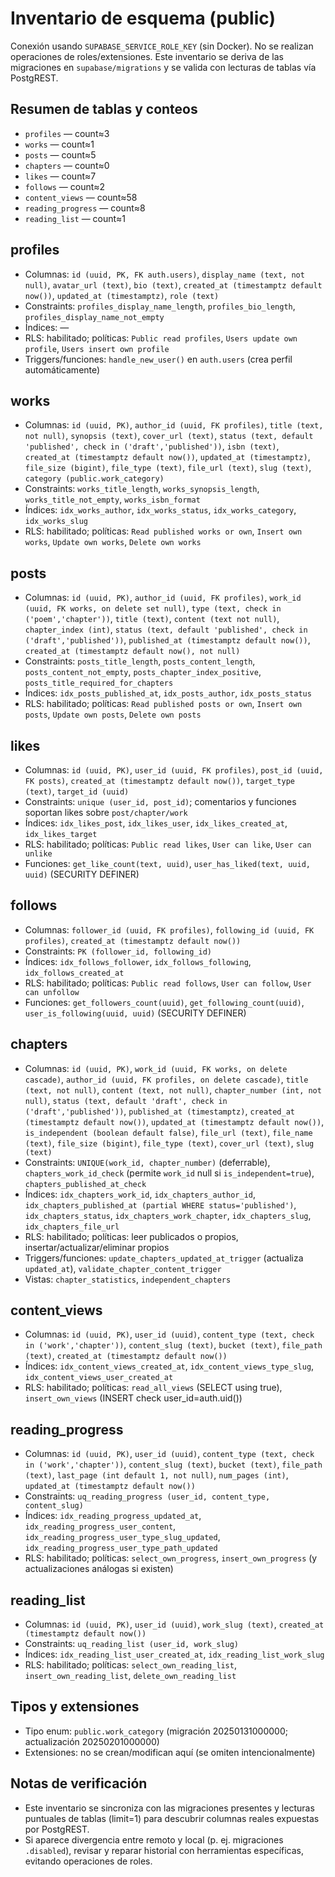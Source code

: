 # Inventario de esquema (public)

Conexión usando `SUPABASE_SERVICE_ROLE_KEY` (sin Docker). No se realizan operaciones de roles/extensiones. Este inventario se deriva de las migraciones en `supabase/migrations` y se valida con lecturas de tablas vía PostgREST.

## Resumen de tablas y conteos

- `profiles` — count≈3
- `works` — count≈1
- `posts` — count≈5
- `chapters` — count≈0
- `likes` — count≈7
- `follows` — count≈2
- `content_views` — count≈58
- `reading_progress` — count≈8
- `reading_list` — count≈1

## profiles

- Columnas: `id (uuid, PK, FK auth.users)`, `display_name (text, not null)`, `avatar_url (text)`, `bio (text)`, `created_at (timestamptz default now())`, `updated_at (timestamptz)`, `role (text)`
- Constraints: `profiles_display_name_length`, `profiles_bio_length`, `profiles_display_name_not_empty`
- Índices: —
- RLS: habilitado; políticas: `Public read profiles`, `Users update own profile`, `Users insert own profile`
- Triggers/funciones: `handle_new_user()` en `auth.users` (crea perfil automáticamente)

## works

- Columnas: `id (uuid, PK)`, `author_id (uuid, FK profiles)`, `title (text, not null)`, `synopsis (text)`, `cover_url (text)`, `status (text, default 'published', check in ('draft','published'))`, `isbn (text)`, `created_at (timestamptz default now())`, `updated_at (timestamptz)`, `file_size (bigint)`, `file_type (text)`, `file_url (text)`, `slug (text)`, `category (public.work_category)`
- Constraints: `works_title_length`, `works_synopsis_length`, `works_title_not_empty`, `works_isbn_format`
- Índices: `idx_works_author`, `idx_works_status`, `idx_works_category`, `idx_works_slug`
- RLS: habilitado; políticas: `Read published works or own`, `Insert own works`, `Update own works`, `Delete own works`

## posts

- Columnas: `id (uuid, PK)`, `author_id (uuid, FK profiles)`, `work_id (uuid, FK works, on delete set null)`, `type (text, check in ('poem','chapter'))`, `title (text)`, `content (text not null)`, `chapter_index (int)`, `status (text, default 'published', check in ('draft','published'))`, `published_at (timestamptz default now())`, `created_at (timestamptz default now(), not null)`
- Constraints: `posts_title_length`, `posts_content_length`, `posts_content_not_empty`, `posts_chapter_index_positive`, `posts_title_required_for_chapters`
- Índices: `idx_posts_published_at`, `idx_posts_author`, `idx_posts_status`
- RLS: habilitado; políticas: `Read published posts or own`, `Insert own posts`, `Update own posts`, `Delete own posts`

## likes

- Columnas: `id (uuid, PK)`, `user_id (uuid, FK profiles)`, `post_id (uuid, FK posts)`, `created_at (timestamptz default now())`, `target_type (text)`, `target_id (uuid)`
- Constraints: `unique (user_id, post_id)`; comentarios y funciones soportan likes sobre `post/chapter/work`
- Índices: `idx_likes_post`, `idx_likes_user`, `idx_likes_created_at`, `idx_likes_target`
- RLS: habilitado; políticas: `Public read likes`, `User can like`, `User can unlike`
- Funciones: `get_like_count(text, uuid)`, `user_has_liked(text, uuid, uuid)` (SECURITY DEFINER)

## follows

- Columnas: `follower_id (uuid, FK profiles)`, `following_id (uuid, FK profiles)`, `created_at (timestamptz default now())`
- Constraints: `PK (follower_id, following_id)`
- Índices: `idx_follows_follower`, `idx_follows_following`, `idx_follows_created_at`
- RLS: habilitado; políticas: `Public read follows`, `User can follow`, `User can unfollow`
- Funciones: `get_followers_count(uuid)`, `get_following_count(uuid)`, `user_is_following(uuid, uuid)` (SECURITY DEFINER)

## chapters

- Columnas: `id (uuid, PK)`, `work_id (uuid, FK works, on delete cascade)`, `author_id (uuid, FK profiles, on delete cascade)`, `title (text, not null)`, `content (text, not null)`, `chapter_number (int, not null)`, `status (text, default 'draft', check in ('draft','published'))`, `published_at (timestamptz)`, `created_at (timestamptz default now())`, `updated_at (timestamptz default now())`, `is_independent (boolean default false)`, `file_url (text)`, `file_name (text)`, `file_size (bigint)`, `file_type (text)`, `cover_url (text)`, `slug (text)`
- Constraints: `UNIQUE(work_id, chapter_number)` (deferrable), `chapters_work_id_check` (permite `work_id` null si `is_independent=true`), `chapters_published_at_check`
- Índices: `idx_chapters_work_id`, `idx_chapters_author_id`, `idx_chapters_published_at (partial WHERE status='published')`, `idx_chapters_status`, `idx_chapters_work_chapter`, `idx_chapters_slug`, `idx_chapters_file_url`
- RLS: habilitado; políticas: leer publicados o propios, insertar/actualizar/eliminar propios
- Triggers/funciones: `update_chapters_updated_at_trigger` (actualiza `updated_at`), `validate_chapter_content_trigger`
- Vistas: `chapter_statistics`, `independent_chapters`

## content_views

- Columnas: `id (uuid, PK)`, `user_id (uuid)`, `content_type (text, check in ('work','chapter'))`, `content_slug (text)`, `bucket (text)`, `file_path (text)`, `created_at (timestamptz default now())`
- Índices: `idx_content_views_created_at`, `idx_content_views_type_slug`, `idx_content_views_user_created_at`
- RLS: habilitado; políticas: `read_all_views` (SELECT using true), `insert_own_views` (INSERT check user_id=auth.uid())

## reading_progress

- Columnas: `id (uuid, PK)`, `user_id (uuid)`, `content_type (text, check in ('work','chapter'))`, `content_slug (text)`, `bucket (text)`, `file_path (text)`, `last_page (int default 1, not null)`, `num_pages (int)`, `updated_at (timestamptz default now())`
- Constraints: `uq_reading_progress (user_id, content_type, content_slug)`
- Índices: `idx_reading_progress_updated_at`, `idx_reading_progress_user_content`, `idx_reading_progress_user_type_slug_updated`, `idx_reading_progress_user_type_path_updated`
- RLS: habilitado; políticas: `select_own_progress`, `insert_own_progress` (y actualizaciones análogas si existen)

## reading_list

- Columnas: `id (uuid, PK)`, `user_id (uuid)`, `work_slug (text)`, `created_at (timestamptz default now())`
- Constraints: `uq_reading_list (user_id, work_slug)`
- Índices: `idx_reading_list_user_created_at`, `idx_reading_list_work_slug`
- RLS: habilitado; políticas: `select_own_reading_list`, `insert_own_reading_list`, `delete_own_reading_list`

## Tipos y extensiones

- Tipo enum: `public.work_category` (migración 20250131000000; actualización 20250201000000)
- Extensiones: no se crean/modifican aquí (se omiten intencionalmente)

## Notas de verificación

- Este inventario se sincroniza con las migraciones presentes y lecturas puntuales de tablas (limit=1) para descubrir columnas reales expuestas por PostgREST.
- Si aparece divergencia entre remoto y local (p. ej. migraciones `.disabled`), revisar y reparar historial con herramientas específicas, evitando operaciones de roles.